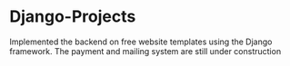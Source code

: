 # Django-Projects
Implemented the backend on free website templates using the Django framework.
The payment and mailing system are still under construction
